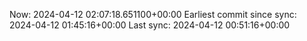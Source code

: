 Now: 2024-04-12 02:07:18.651100+00:00 Earliest commit since sync: 2024-04-12 01:45:16+00:00 Last sync: 2024-04-12 00:51:16+00:00
